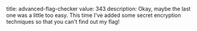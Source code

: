 title: advanced-flag-checker
value: 343
description: Okay, maybe the last one was a little too easy. This time I've added some secret encryption techniques so that you can't find out my flag!